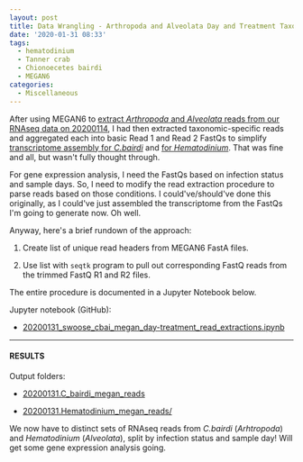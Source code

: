 ```yaml
---
layout: post
title: Data Wrangling - Arthropoda and Alveolata Day and Treatment Taxonomic RNAseq FastQ Extractions
date: '2020-01-31 08:33'
tags:
  - hematodinium
  - Tanner crab
  - Chionoecetes bairdi
  - MEGAN6
categories:
  - Miscellaneous
---
```

After using MEGAN6 to [extract _Arthropoda_ and _Alveolata_ reads from our RNAseq data on 20200114](https://robertslab.github.io/sams-notebook/2020/01/14/RNAseq-Reads-Extractions-C.bairdi-Taxonomic-Reads-Extractions-with-MEGAN6-on-swoose.html), I had then extracted taxonomic-specific reads and aggregated each into basic Read 1 and Read 2 FastQs to simplify [transcriptome assembly for _C.bairdi_](https://robertslab.github.io/sams-notebook/2020/01/22/Transcriptome-Assembly-C.bairdi-with-MEGAN6-Taxonomy-specific-Reads-with-Trinity-on-Mox.html) and [for _Hematodinium_](https://robertslab.github.io/sams-notebook/2020/01/22/Transcriptome-Assembly-Hematodinium-with-MEGAN6-Taxonomy-specific-Reads-with-Trinity-on-Mox.html). That was fine and all, but wasn't fully thought through.

For gene expression analysis, I need the FastQs based on infection status and sample days. So, I need to modify the read extraction procedure to parse reads based on those conditions. I could've/should've done this originally, as I could've just assembled the transcriptome from the FastQs I'm going to generate now. Oh well.

Anyway, here's a brief rundown of the approach:

1. Create list of unique read headers from MEGAN6 FastA files.

2. Use list with `seqtk` program to pull out corresponding FastQ reads from the trimmed FastQ R1 and R2 files.

The entire procedure is documented in a Jupyter Notebook below.

Jupyter notebook (GitHub):

- [20200131_swoose_cbai_megan_day-treatment_read_extractions.ipynb](https://github.com/RobertsLab/code/blob/master/notebooks/sam/20200131_swoose_cbai_megan_day-treatment_read_extractions.ipynb)

---

#### RESULTS

Output folders:

- [20200131.C_bairdi_megan_reads](https://gannet.fish.washington.edu/Atumefaciens/20200131.C_bairdi_megan_reads/)

- [20200131.Hematodinium_megan_reads/](https://gannet.fish.washington.edu/Atumefaciens/20200131.Hematodinium_megan_reads/)


We now have to distinct sets of RNAseq reads from _C.bairdi_ (_Arhtropoda_) and _Hematodinium_ (_Alveolata_), split by infection status and sample day! Will get some gene expression analysis going.
